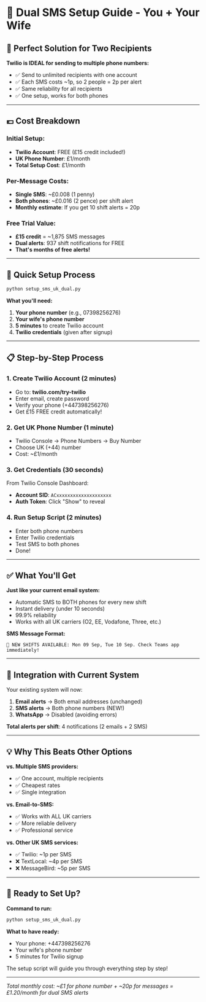 # 📱 Dual SMS Setup Guide - You + Your Wife

## 🎯 **Perfect Solution for Two Recipients**

**Twilio is IDEAL for sending to multiple phone numbers:**
- ✅ Send to unlimited recipients with one account
- ✅ Each SMS costs ~1p, so 2 people = 2p per alert
- ✅ Same reliability for all recipients
- ✅ One setup, works for both phones

---

## 💷 **Cost Breakdown**

### Initial Setup:
- **Twilio Account**: FREE (£15 credit included!)
- **UK Phone Number**: £1/month
- **Total Setup Cost**: £1/month

### Per-Message Costs:
- **Single SMS**: ~£0.008 (1 penny)
- **Both phones**: ~£0.016 (2 pence) per shift alert
- **Monthly estimate**: If you get 10 shift alerts = 20p

### Free Trial Value:
- **£15 credit** = ~1,875 SMS messages
- **Dual alerts**: 937 shift notifications for FREE
- **That's months of free alerts!**

---

## 🚀 **Quick Setup Process**

```bash
python setup_sms_uk_dual.py
```

**What you'll need:**
1. **Your phone number** (e.g., 07398256276)
2. **Your wife's phone number** 
3. **5 minutes** to create Twilio account
4. **Twilio credentials** (given after signup)

---

## 📋 **Step-by-Step Process**

### 1. Create Twilio Account (2 minutes)
- Go to: **twilio.com/try-twilio**
- Enter email, create password
- Verify your phone (+447398256276)
- Get £15 FREE credit automatically!

### 2. Get UK Phone Number (1 minute)
- Twilio Console → Phone Numbers → Buy Number
- Choose UK (+44) number
- Cost: ~£1/month

### 3. Get Credentials (30 seconds)
From Twilio Console Dashboard:
- **Account SID**: `ACxxxxxxxxxxxxxxxxxxxx`
- **Auth Token**: Click "Show" to reveal

### 4. Run Setup Script (2 minutes)
- Enter both phone numbers
- Enter Twilio credentials
- Test SMS to both phones
- Done!

---

## ✅ **What You'll Get**

**Just like your current email system:**
- Automatic SMS to BOTH phones for every new shift
- Instant delivery (under 10 seconds)
- 99.9% reliability
- Works with all UK carriers (O2, EE, Vodafone, Three, etc.)

**SMS Message Format:**
```
🚨 NEW SHIFTS AVAILABLE: Mon 09 Sep, Tue 10 Sep. Check Teams app immediately!
```

---

## 🔄 **Integration with Current System**

Your existing system will now:
1. **Email alerts** → Both email addresses (unchanged)
2. **SMS alerts** → Both phone numbers (NEW!)
3. **WhatsApp** → Disabled (avoiding errors)

**Total alerts per shift**: 4 notifications (2 emails + 2 SMS)

---

## 💡 **Why This Beats Other Options**

**vs. Multiple SMS providers:**
- ✅ One account, multiple recipients
- ✅ Cheapest rates
- ✅ Single integration

**vs. Email-to-SMS:**
- ✅ Works with ALL UK carriers
- ✅ More reliable delivery
- ✅ Professional service

**vs. Other UK SMS services:**
- ✅ Twilio: ~1p per SMS
- ❌ TextLocal: ~4p per SMS  
- ❌ MessageBird: ~5p per SMS

---

## 🎯 **Ready to Set Up?**

**Command to run:**
```bash
python setup_sms_uk_dual.py
```

**What to have ready:**
- Your phone: +447398256276
- Your wife's phone number
- 5 minutes for Twilio signup

The setup script will guide you through everything step by step!

---

*Total monthly cost: ~£1 for phone number + ~20p for messages = £1.20/month for dual SMS alerts*
